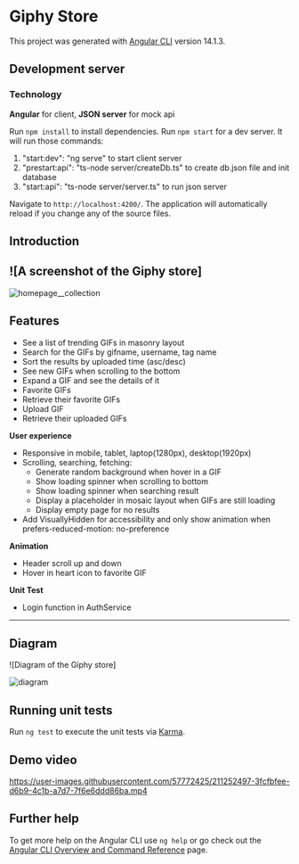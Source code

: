 # Giphy Store

This project was generated with [Angular CLI](https://github.com/angular/angular-cli) version 14.1.3.

## Development server

### Technology

**Angular** for client, **JSON server** for mock api

Run `npm install` to install dependencies.
Run `npm start` for a dev server. It will run those commands:

1. "start:dev": "ng serve" to start client server
2. "prestart:api": "ts-node server/createDb.ts" to create db.json file and init database
3. "start:api": "ts-node server/server.ts" to run json server

Navigate to `http://localhost:4200/`. The application will automatically reload if you change any of the source files.

## Introduction

## ![A screenshot of the Giphy store]

![homepage__collection](https://user-images.githubusercontent.com/57772425/211250416-3e929a70-03d4-42be-a50e-2fcc82faa32a.PNG)

## Features

- See a list of trending GIFs in masonry layout
- Search for the GIFs by gifname, username, tag name
- Sort the results by uploaded time (asc/desc)
- See new GIFs when scrolling to the bottom
- Expand a GIF and see the details of it
- Favorite GIFs
- Retrieve their favorite GIFs
- Upload GIF
- Retrieve their uploaded GIFs

**User experience**

- Responsive in mobile, tablet, laptop(1280px), desktop(1920px)
- Scrolling, searching, fetching:
  - Generate random background when hover in a GIF
  - Show loading spinner when scrolling to bottom
  - Show loading spinner when searching result
  - Display a placeholder in mosaic layout when GIFs are still loading
  - Display empty page for no results
- Add VisuallyHidden for accessibility and only show animation when prefers-reduced-motion: no-preference

**Animation**

- Header scroll up and down
- Hover in heart icon to favorite GIF

**Unit Test**

- Login function in AuthService

---

## Diagram

![Diagram of the Giphy store]

![diagram](https://user-images.githubusercontent.com/57772425/211250477-1a451f18-10f6-49db-9795-7d664fafa450.jpg)

## Running unit tests

Run `ng test` to execute the unit tests via [Karma](https://karma-runner.github.io).

## Demo video

https://user-images.githubusercontent.com/57772425/211252497-3fcfbfee-d6b9-4c1b-a7d7-7f6e6ddd86ba.mp4


## Further help

To get more help on the Angular CLI use `ng help` or go check out the [Angular CLI Overview and Command Reference](https://angular.io/cli) page.
